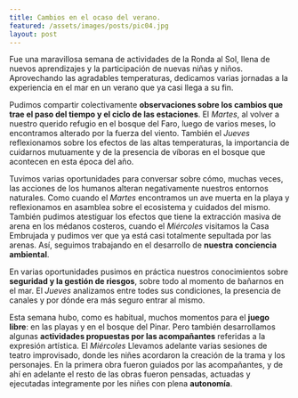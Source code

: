 ```yaml
---
title: Cambios en el ocaso del verano.
featured: /assets/images/posts/pic04.jpg
layout: post
---
```


Fue una maravillosa semana de actividades de la Ronda al Sol, llena de nuevos aprendizajes y la participación de nuevas niñas y niños. Aprovechando las agradables temperaturas, dedicamos varias jornadas a la experiencia en el mar en un verano que ya casi llega a su fin.

Pudimos compartir colectivamente **observaciones sobre los cambios que trae el paso del tiempo y el ciclo de las estaciones**. El *Martes*, al volver a nuestro querido refugio en el bosque del Faro, luego de varios meses, lo encontramos alterado por la fuerza del viento. También el *Jueves* reflexionamos sobre los efectos de las altas temperaturas, la importancia de cuidarnos mutuamente y de la presencia de víboras en el bosque que acontecen en esta época del año.

Tuvimos varias oportunidades para conversar sobre cómo, muchas veces, las acciones de los humanos alteran negativamente nuestros entornos naturales. Como cuando el *Martes* encontramos un ave muerta en la playa y reflexionamos en asamblea sobre el ecosistema y cuidados del mismo. También pudimos atestiguar los efectos que tiene la extracción masiva de arena en los médanos costeros, cuando el *Miércoles* visitamos la Casa Embrujada y pudimos ver que ya está casi totalmente sepultada por las arenas. Así, seguimos trabajando en el desarrollo de **nuestra conciencia ambiental**.

En varias oportunidades pusimos en práctica nuestros conocimientos sobre **seguridad y la gestión de riesgos**, sobre todo al momento de bañarnos en el mar. El *Jueves* analizamos entre todes sus condiciones, la presencia de canales y por dónde era más seguro entrar al mismo.

Esta semana hubo, como es habitual, muchos momentos para el **juego libre**: en las playas y en el bosque del Pinar. Pero también desarrollamos algunas **actividades propuestas por las acompañantes** referidas a la expresión artística. El *Miércoles* Llevamos adelante varias sesiones de teatro improvisado, donde les niñes acordaron la creación de la trama y los personajes. En la primera obra fueron guiados por las acompañantes, y de ahí en adelante el resto de las obras fueron pensadas, actuadas y ejecutadas integramente por les niñes con plena **autonomía**.
